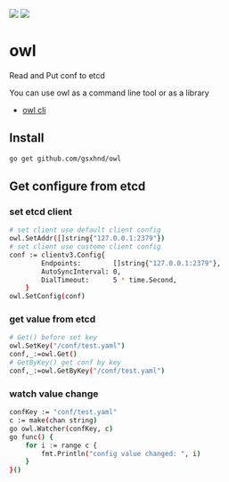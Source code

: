 [![](https://api.travis-ci.com/gsxhnd/owl.svg?branch=master)](https://travis-ci.com/gsxhnd/owl)
[![](https://img.shields.io/github/license/gsxhnd/owl)](https://opensource.org/licenses/MIT)

# owl
Read and Put conf to etcd

You can use owl as a command line tool or as a  library

* [owl cli](bin)

## Install
```bash
go get github.com/gsxhnd/owl
```

## Get configure from etcd

### set etcd client
```bash
# set client use default client config
owl.SetAddr([]string{"127.0.0.1:2379"})
# set client use custome client config
conf := clientv3.Config{
		Endpoints:        []string{"127.0.0.1:2379"},
		AutoSyncInterval: 0,
		DialTimeout:      5 * time.Second,
	}
owl.SetConfig(conf)
```

### get value from etcd
```bash
# Get() before set key
owl.SetKey("/conf/test.yaml")
conf,_:=owl.Get()
# GetByKey() get conf by key
conf,_:=owl.GetByKey("/conf/test.yaml")
```

### watch value change
```bash
confKey := "conf/test.yaml"
c := make(chan string)
go owl.Watcher(confKey, c)
go func() {
    for i := range c {
        fmt.Println("config value changed: ", i)
    }
}()
```